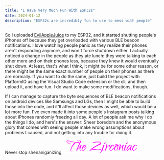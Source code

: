```yaml
---
title: "I Have Very Much Fun With ESP32s"
date: 2024-01-12
description: "ESP32s are incredibly fun to use to mess with people"
---
```

So I uploaded <a style="text-decoration:underline;" href="https://github.com/ckcr4lyf/EvilAppleJuice-ESP32" target="_blank" rel="noopener noreferrer">EvilAppleJuice</a> to my ESP32, and it started shutting people's iPhones off because they get overloaded with various BLE beacon notifications. I love watching people panic as they realize their phones aren't responding anymore, and won't force shutdown either. I actually noticed a change in the people as they ate lunch: they were talking to each other more and on their phones less, because they knew it would eventually shut down. At least, that's what I think, it might be for some other reason, or there might be the same exact number of people on their phones as there are normally. If you want to do the same, just build the project with PlatformIO using the Visual Studio Code extension or the cli, and then upload it, and have fun. I do want to make some modifications, though.  
  
If I can manage to capture the byte sequences of BLE beacon notifications on android devices like Samsungs and LGs, then I might be able to build those into the code, and it'll affect those devices as well, which would be a lot more fun. I've even made it into some people's Instagram posts talking about iPhones randomly freezing all day. A lot of people ask me why I do the things I do, and here's the answer: Sheer boredom and the anonymous glory that comes with seeing people make wrong assumptions about problems I caused, and not getting into any trouble for doing it.
  

Never stop shenaniganizing,
<img src="https://github.com/ZirconiaCubed3v2/ZirconiaCubed3v2.github.io/blob/main/_images/sig.png?raw=true" alt="signature" style="width:250px;"/>